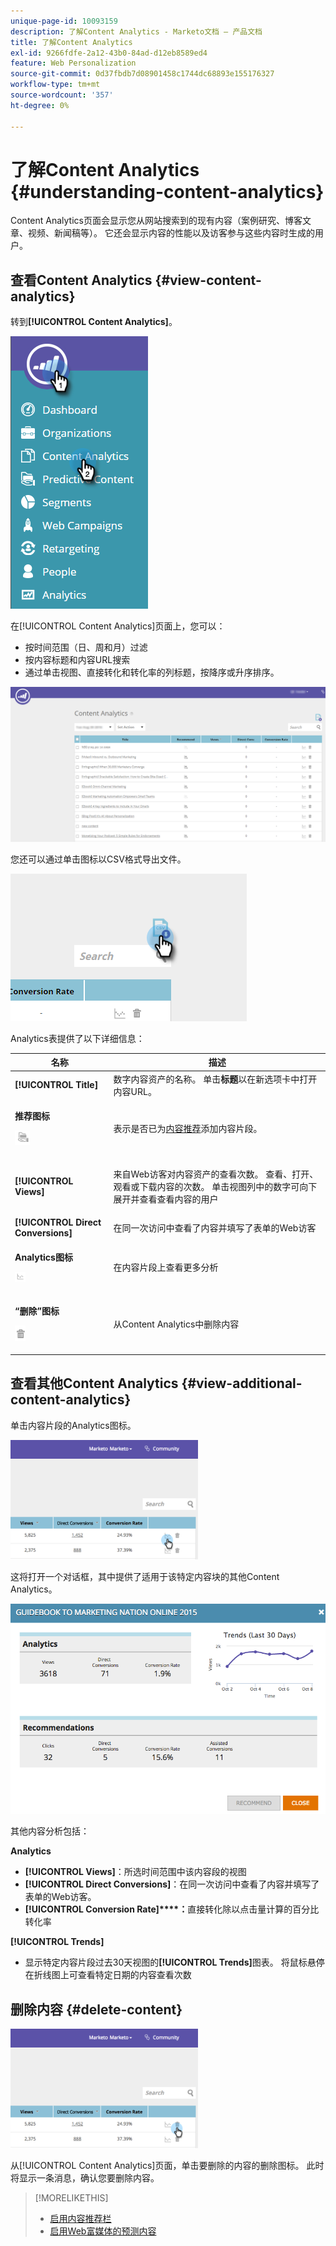 ```yaml
---
unique-page-id: 10093159
description: 了解Content Analytics - Marketo文档 — 产品文档
title: 了解Content Analytics
exl-id: 9266fdfe-2a12-43b0-84ad-d12eb8589ed4
feature: Web Personalization
source-git-commit: 0d37fbdb7d08901458c1744dc68893e155176327
workflow-type: tm+mt
source-wordcount: '357'
ht-degree: 0%

---
```


# 了解Content Analytics {#understanding-content-analytics}

Content Analytics页面会显示您从网站搜索到的现有内容（案例研究、博客文章、视频、新闻稿等）。 它还会显示内容的性能以及访客参与这些内容时生成的用户。

## 查看Content Analytics {#view-content-analytics}

转到&#x200B;**[!UICONTROL Content Analytics]**。

![](assets/one.png)

在[!UICONTROL Content Analytics]页面上，您可以：

* 按时间范围（日、周和月）过滤
* 按内容标题和内容URL搜索
* 通过单击视图、直接转化和转化率的列标题，按降序或升序排序。

![](assets/content-analytics-8-29-16-blur.png)

您还可以通过单击图标以CSV格式导出文件。

![](assets/image2016-8-29-13-3a51-3a49.png)

Analytics表提供了以下详细信息：

<table> 
 <thead> 
  <tr> 
   <th colspan="1" rowspan="1">名称</th> 
   <th colspan="1" rowspan="1">描述</th> 
  </tr> 
 </thead> 
 <tbody> 
  <tr> 
   <td colspan="1" rowspan="1"><strong>[!UICONTROL Title]</strong></td> 
   <td colspan="1" rowspan="1">数字内容资产的名称。 单击<strong>标题</strong>以在新选项卡中打开内容URL。</td> 
  </tr> 
  <tr> 
   <td colspan="1"><p><strong>推荐</strong><strong>图标</strong></p><p><img alt="—" width="24" src="assets/recommended-icon.png" data-linked-resource-id="10094267" data-linked-resource-type="attachment" data-base-url="https://docs.marketo.com" data-linked-resource-container-id="10093159" title="--"></p></td> 
   <td colspan="1">表示是否已为<a href="#">内容推荐</a>添加内容片段。</td> 
  </tr> 
  <tr> 
   <td colspan="1" rowspan="1"><p><strong>[!UICONTROL Views]</strong></p></td> 
   <td colspan="1" rowspan="1"><p>来自Web访客对内容资产的查看次数。 查看、打开、观看或下载内容的次数。 单击视图列中的数字可向下展开并查看查看内容的用户</p></td> 
  </tr> 
  <tr> 
   <td colspan="1" rowspan="1"><strong>[!UICONTROL Direct Conversions]</strong></td> 
   <td colspan="1" rowspan="1">在同一次访问中查看了内容并填写了表单的Web访客</td> 
  </tr> 
  <tr> 
   <td colspan="1"><p><strong>Analytics图标</strong></p><p><img alt="--" width="17" src="assets/analytics-icon.png" data-linked-resource-id="10097027" data-linked-resource-type="attachment" data-base-url="https://docs.marketo.com" data-linked-resource-container-id="10093159" title="--"></p></td> 
   <td colspan="1">在内容片段上查看更多分析</td> 
  </tr> 
  <tr> 
   <td colspan="1"><p><strong>“删除”图标</strong></p><p><img alt="--" src="assets/image2015-12-7-10-3a36-3a52.png" data-linked-resource-id="10096391" data-linked-resource-type="attachment" data-base-url="https://docs.marketo.com" data-linked-resource-container-id="10093159" title="--"></p></td> 
   <td colspan="1">从Content Analytics中删除内容</td> 
  </tr> 
 </tbody> 
</table>

## 查看其他Content Analytics {#view-additional-content-analytics}

单击内容片段的Analytics图标。

![](assets/four.png)

这将打开一个对话框，其中提供了适用于该特定内容块的其他Content Analytics。

![](assets/five.png)

其他内容分析包括：

**Analytics**

* **[!UICONTROL Views]**：所选时间范围中该内容段的视图
* **[!UICONTROL Direct Conversions]**：在同一次访问中查看了内容并填写了表单的Web访客。
* **[!UICONTROL Conversion Rate]****：**&#x200B;直接转化除以点击量计算的百分比转化率

**[!UICONTROL Trends]**

* 显示特定内容片段过去30天视图的&#x200B;**[!UICONTROL Trends]**&#x200B;图表。 将鼠标悬停在折线图上可查看特定日期的内容查看次数

## 删除内容 {#delete-content}

![](assets/six.png)

从[!UICONTROL Content Analytics]页面，单击要删除的内容的删除图标。 此时将显示一条消息，确认您要删除内容。

>[!MORELIKETHIS]
>
>* [启用内容推荐栏](/help/marketo/product-docs/predictive-content/enabling-predictive-content/enable-the-content-recommendation-bar.md)
>* [启用Web富媒体的预测内容](/help/marketo/product-docs/predictive-content/enabling-predictive-content/enable-predictive-content-for-web-rich-media.md)
